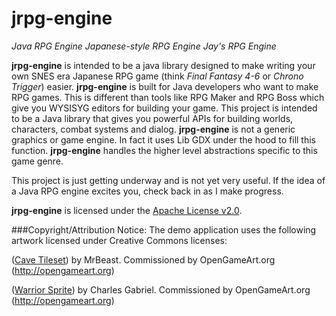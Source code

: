 jrpg-engine
===========
*Java RPG Engine*
*Japanese-style RPG Engine*
*Jay's RPG Engine*

**jrpg-engine** is intended to be a java library designed to make writing your own SNES era Japanese RPG game 
(think *Final Fantasy 4-6* or *Chrono Trigger*) easier. **jrpg-engine** is built for Java developers who want to make 
RPG games. This is different than tools like RPG Maker and RPG Boss which give you WYSISYG editors for building your 
game. This project is intended to be a Java library that gives you powerful APIs for building worlds, characters, 
combat systems and dialog. **jrpg-engine** is not a generic graphics or game engine. In fact it uses Lib GDX under the
hood to fill this function. **jrpg-engine** handles the higher level abstractions specific to this game genre.

This project is just getting underway and is not yet very useful. If the idea of a Java RPG engine excites you, check
back in as I make progress.

**jrpg-engine** is licensed under the [Apache License v2.0](http://www.apache.org/licenses/LICENSE-2.0).

###Copyright/Attribution Notice: 
The demo application uses the following artwork licensed under Creative Commons licenses:

([Cave Tileset](http://opengameart.org/content/cave-tileset-0)) by MrBeast. Commissioned by OpenGameArt.org (http://opengameart.org)

([Warrior Sprite](http://opengameart.org/content/twelve-16x18-rpg-sprites-plus-base)) by Charles Gabriel. Commissioned by OpenGameArt.org (http://opengameart.org)